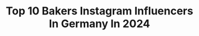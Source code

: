 ---
title: Top 10 Bakers Instagram Influencers In Germany In 2024
description: >-
  Find top bakers Instagram influencers in Germany in 2024. Most popular hashtags: #bakersofinstagram #foodblogger #backenistliebe #feedfeed.
platform: Instagram
hits: 492
text_top: See the top-rated Instagram profiles on inBeat.
text_bottom: Our search engine holds 492 Instagram influencers like this in Germany for you to work with.
profiles:
  - username: "katjas_tortenfabrik"
    fullname: >-
      
    bio: >-
      Hobby baker Mom of 2 Fragen gern per pn, Hobby, kein Verkauf!
    location: "Germany"
    followers: 2829
    engagement: 1516
    commentsToLikes: 0.053943
    id: ck6tt9vjt9fjh0j71j6dhc6wa
    verified: false
    hashtags: "#macarons, #pastrydelights, #backenistliebe, #foodphotography"
  - username: "dawnkperry"
    fullname: >-
      Dawn Perry
    bio: >-
      Head baker 👩‍🍳 @superkindcookies 🍪 Recipe developer and cookbook author Ready, Set, Cook! (Simon & Schuster ‘21)
    location: "Germany"
    followers: 20076
    engagement: 160
    commentsToLikes: 0.026168
    id: ck6uagjd83fup0j71sfmpgh66
    verified: false
    hashtags: "#fruitcakecookbook"
  - username: "cloedis_sweet_corner"
    fullname: >-
      Claudia Saidi
    bio: >-
      Weekendbaker and Hobby-Photographer from Bremen / Germany 🍦🍰🍨📸📷
    location: "Germany"
    followers: 12501
    engagement: 736
    commentsToLikes: 0.208642
    id: ck55mjmn844420i1194i1932l
    verified: false
    hashtags: "#beautifulcuisines, #foodblogliebe, #ilovebaking, #coffeelovers"
  - username: "homenherbs"
    fullname: >-
      Home and Herbs
    bio: >-
      Stefanie Stephan | Content Creator | #foodphotography | #foodstylist | #diy | #interior | #recipes | 3fach-Mama 📍Schwäbisch Gmünd/Baden Württemberg
    location: "Germany"
    followers: 8974
    engagement: 569
    commentsToLikes: 0.134123
    id: ck13550yvzqpb0i19pwgs9vyu
    verified: false
    hashtags: "#cakeoftheday, #brotzeit, #fr, #schnellerezepte"
  - username: "nicestthingsblog"
    fullname: >-
      Vera Wohlleben | Nicest Things
    bio: >-
      37, Neustadt an der Weinstraße. Bloggerin, Fotografin, Stylistin für Food & Stills. Kreative Rezepte & Food Fotografie 🍒📷 Blogposts & Infos: ⠀ ⠀ ⠀ ⠀
    location: "Germany"
    followers: 32176
    engagement: 226
    commentsToLikes: 0.080816
    id: ck0vv9ct7o4ji0i19agn6md17
    verified: false
    hashtags: "#gloobyfood, #sweetmagazine, #thebestinstafoods, #huffposttaste"
  - username: "zuckerzimtundliebe"
    fullname: >-
      Zuckerzimtundliebe
    bio: >-
      Virginia Horstmann / cookbook author, blogger and culinary traveller 📍Bremen/Germany. #zuckerzimtundliebe 🍰 Alle Rezepte und Impressum auf:
    location: "Germany"
    followers: 125138
    engagement: 369
    commentsToLikes: 0.034809
    id: ck134cgm1vrpr0i19stvzztwd
    verified: false
    hashtags: "#thekitchn, #irefdiscover, #thefeedfeedbaking, #myhmhome"
  - username: "mariaplusvier"
    fullname: >-
      Maria
    bio: >-
      Mom of 3 boys 💙💙💙 Austria 🇦🇹 familylife ⭐️️ DIY ⭐️ YOGA #mariaplusvierbäckt #mariaplusvierplottet #mariaplusviermachtparty #mariaplusvieraufreisen
    location: "Germany"
    followers: 44072
    engagement: 528
    commentsToLikes: 0.024309
    id: ck6twqvp3tkux0j715oks63cc
    verified: false
    hashtags: "#instabaker, #instatravel, #mariaplusvieraufreisen, #easter"
  - username: "besondersgut"
    fullname: >-
      Katharina Arrigoni
    bio: >-
      𝚋𝚛𝚎𝚊𝚍 𝚊𝚛𝚝𝚒𝚜𝚝 | 𝚏𝚘𝚘𝚍 𝚙𝚑𝚘𝚝𝚘𝚐𝚛𝚊𝚙𝚑𝚎𝚛 | 𝚎𝚗𝚝𝚛𝚎𝚙𝚛𝚎𝚗𝚎𝚞𝚛 | 𝚋𝚎𝚜𝚝𝚜𝚎𝚕𝚕𝚒𝚗𝚐 𝚊𝚞𝚝𝚑𝚘𝚛 | 𝚒𝚏 𝚢𝚘𝚞 𝚗𝚎𝚟𝚎𝚛 𝚝𝚛𝚢 𝚢𝚘𝚞'𝚕𝚕 𝚗𝚎𝚟𝚎𝚛 𝚔𝚗𝚘𝚠!
    location: "Germany"
    followers: 71482
    engagement: 324
    commentsToLikes: 0.024652
    id: ck0tzqldqr7gd0i19jzy463ev
    verified: false
    hashtags: "#eater, #f52bread, #breadartist, #foodpic"
  - username: "frau_federleicht_"
    fullname: >-
      🌿 Das Leben ist schön! 🌿
    bio: >-
      Nadine | 📍Österreich Food| Adventures| Photography
    location: "Germany"
    followers: 11678
    engagement: 387
    commentsToLikes: 0.053606
    id: ck8tacm53r81x0j78j6dvnbrr
    verified: false
    hashtags: "#tastycake, #foodblogging, #wandern, #thermomix"
  - username: "_missys.kitchen_"
    fullname: >-
      Missy-licious | macht SinGy
    bio: >-
      Produzentin von @drink_singy Foodbloggerin sweet & salty #missylicious 📝 Rezepte | Impressum: www.missys.kitchen 📬 hallo@missys.kitchen
    location: "Germany"
    followers: 4273
    engagement: 893
    commentsToLikes: 0.176433
    id: ck9hc2v5ijidz0j78ik8rpai7
    verified: false
    hashtags: "#sommer, #gesundundlecker, #dessert, #fr"
---